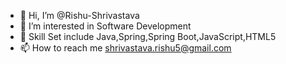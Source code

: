 - 👋 Hi, I’m @Rishu-Shrivastava
- 👀 I’m interested in Software Development
- 🌱 Skill Set include Java,Spring,Spring Boot,JavaScript,HTML5
- 📫 How to reach me shrivastava.rishu5@gmail.com

<!---
RISHU-SHRIVASTAVA/RISHU-SHRIVASTAVA is a ✨ special ✨ repository because its `README.md` (this file) appears on your GitHub profile.
You can click the Preview link to take a look at your changes.
--->
